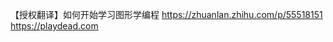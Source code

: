 


【授权翻译】如何开始学习图形学编程
https://zhuanlan.zhihu.com/p/55518151
https://playdead.com





























































